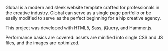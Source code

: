 



Global is a modern and sleek website template crafted for professionals in the creative industry. Global can serve as a single page portfolio or be easily modified to serve as the perfect beginning for a hip creative agency.

This project was developed with HTML5, Sass, jQuery, and Hammer.js.

Performance basics are covered: assets are minified into single CSS and JS files, and the images are optimized.


